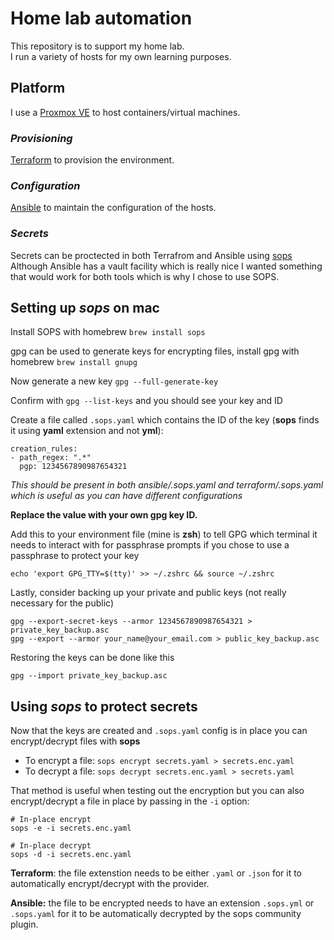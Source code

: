 # Home lab automation

This repository is to support my home lab.\
I run a variety of hosts for my own learning purposes.

## Platform
I use a [Proxmox VE](https://www.proxmox.com/en/products/proxmox-virtual-environment/overview) to host containers/virtual machines.

### _Provisioning_
[Terraform](./terraform/README.md) to provision the environment.

### _Configuration_
[Ansible](./ansible/README.md) to maintain the configuration of the hosts.

### _Secrets_
Secrets can be proctected in both Terrafrom and Ansible using [sops](https://getsops.io/)\
Although Ansible has a vault facility which is really nice I wanted something that would work for both tools which is why I chose to use SOPS.

## Setting up *sops* on mac

Install SOPS with homebrew `brew install sops`

gpg can be used to generate keys for encrypting files, install gpg with homebrew `brew install gnupg`

Now generate a new key `gpg --full-generate-key`

Confirm with `gpg --list-keys` and you should see your key and ID

Create a file called `.sops.yaml` which contains the ID of the key (**sops** finds it using **yaml** extension and not **yml**):

    creation_rules:
    - path_regex: ".*"
      pgp: 1234567890987654321

*This should be present in both ansible/.sops.yaml and terraform/.sops.yaml which is useful as you can have different configurations*

**Replace the value with your own gpg key ID.** 

Add this to your environment file (mine is **zsh**) to tell GPG which terminal it needs to interact with for passphrase prompts 
if you chose to use a passphrase to protect your key

    echo 'export GPG_TTY=$(tty)' >> ~/.zshrc && source ~/.zshrc

Lastly, consider backing up your private and public keys (not really necessary for the public)

    gpg --export-secret-keys --armor 1234567890987654321 > private_key_backup.asc
    gpg --export --armor your_name@your_email.com > public_key_backup.asc

Restoring the keys can be done like this

    gpg --import private_key_backup.asc

## Using *sops* to protect secrets
Now that the keys are created and `.sops.yaml` config is in place you can encrypt/decrypt files with **sops**

- To encrypt a file: `sops encrypt secrets.yaml > secrets.enc.yaml`
- To decrypt a file:  `sops decrypt secrets.enc.yaml > secrets.yaml`

That method is useful when testing out the encryption but you can also encrypt/decrypt a file in place by passing in the `-i` option: 
    
    # In-place encrypt
    sops -e -i secrets.enc.yaml
    
    # In-place decrypt
    sops -d -i secrets.enc.yaml

**Terraform**: the file extenstion needs to be either `.yaml` or `.json` for it to automatically encrypt/decrypt with the provider.

**Ansible:** the file to be encrypted needs to have an extension `.sops.yml` or `.sops.yaml` for it to be automatically decrypted by the sops community plugin.
